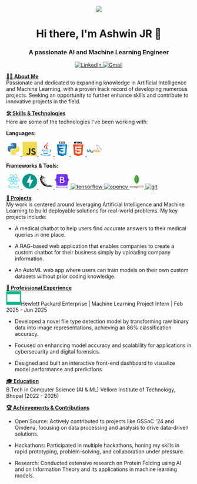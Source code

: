 <div align="center">
<img src="https://media.giphy.com/media/v1.Y2lkPTc5MGI3NjExaDBscjBsc3lmc3d1aXN1d3ZvdGd1NXo1ZzZkY3l2a3B6eDQ2YjQ0eCZlcD12MV9pbnRlcm5hbF9naWZfYnlfaWQmY3Q9Zw/M9gbBd9hDxZmpNUGgB/giphy.gif" width="100" />
</div>

<h1 align="center">Hi there, I'm Ashwin JR 👋</h1>
<h3 align="center">A passionate AI and Machine Learning Engineer</h3>

<p align="center">
<a href="https://www.linkedin.com/in/ashwin-j-r/" target="_blank">
<img src="https://img.shields.io/badge/LinkedIn-0077B5?style=for-the-badge&logo=linkedin&logoColor=white" alt="LinkedIn"/>
</a>
<a href="mailto:appuashwin345@gmail.com">
<img src="https://img.shields.io/badge/Gmail-D14836?style=for-the-badge&logo=gmail&logoColor=white" alt="Gmail"/>
</a>
</p>

<u>**👨‍💻 About Me**</u>
<br>
Passionate and dedicated to expanding knowledge in Artificial Intelligence and Machine Learning, with a proven track record of developing numerous projects. Seeking an opportunity to further enhance skills and contribute to innovative projects in the field.

<u>**🛠️ Skills & Technologies**</u>
<br>
Here are some of the technologies I've been working with:

<p align="left">
<strong>Languages:</strong><br>

<a href="https://www.python.org" target="_blank" rel="noreferrer"> <img src="https://raw.githubusercontent.com/devicons/devicon/master/icons/python/python-original.svg" alt="python" width="40" height="40"/> </a>
<a href="https://developer.mozilla.org/en-US/docs/Web/JavaScript" target="_blank" rel="noreferrer"> <img src="https://raw.githubusercontent.com/devicons/devicon/master/icons/javascript/javascript-original.svg" alt="javascript" width="40" height="40"/> </a>
<a href="https://www.java.com" target="_blank" rel="noreferrer"> <img src="https://raw.githubusercontent.com/devicons/devicon/master/icons/java/java-original.svg" alt="java" width="40" height="40"/> </a>
<a href="https://www.w3schools.com/css/" target="_blank" rel="noreferrer"> <img src="https://raw.githubusercontent.com/devicons/devicon/master/icons/css3/css3-original-wordmark.svg" alt="css3" width="40" height="40"/> </a>
<a href="https://www.w3.org/html/" target="_blank" rel="noreferrer"> <img src="https://raw.githubusercontent.com/devicons/devicon/master/icons/html5/html5-original-wordmark.svg" alt="html5" width="40" height="40"/> </a>
<a href="https://www.mysql.com/" target="_blank" rel="noreferrer"> <img src="https://raw.githubusercontent.com/devicons/devicon/master/icons/mysql/mysql-original-wordmark.svg" alt="mysql" width="40" height="40"/> </a>
</p>

<p align="left">
<strong>Frameworks & Tools:</strong><br>

<a href="https://reactjs.org/" target="_blank" rel="noreferrer"> <img src="https://raw.githubusercontent.com/devicons/devicon/master/icons/react/react-original-wordmark.svg" alt="react" width="40" height="40"/> </a>
<a href="https://fastapi.tiangolo.com/" target="_blank" rel="noreferrer"> <img src="https://github.com/devicons/devicon/blob/master/icons/fastapi/fastapi-original.svg" alt="react" width="40" height="40"/> </a>
<a href="https://flask.palletsprojects.com/" target="_blank" rel="noreferrer"> <img src="https://github.com/devicons/devicon/blob/master/icons/flask/flask-original.svg" alt="flask" width="40" height="40"/> </a>
<a href="https://getbootstrap.com" target="_blank" rel="noreferrer"> <img src="https://raw.githubusercontent.com/devicons/devicon/master/icons/bootstrap/bootstrap-plain-wordmark.svg" alt="bootstrap" width="40" height="40"/> </a>
<a href="https://www.tensorflow.org" target="_blank" rel="noreferrer"> <img src="https://www.vectorlogo.zone/logos/tensorflow/tensorflow-icon.svg" alt="tensorflow" width="40" height="40"/> </a>
<a href="https://opencv.org/" target="_blank" rel="noreferrer"> <img src="https://www.vectorlogo.zone/logos/opencv/opencv-icon.svg" alt="opencv" width="40" height="40"/> </a>
<a href="https://www.mongodb.com/" target="_blank" rel="noreferrer"> <img src="https://raw.githubusercontent.com/devicons/devicon/master/icons/mongodb/mongodb-original-wordmark.svg" alt="mongodb" width="40" height="40"/> </a>
<a href="https://git-scm.com/" target="_blank" rel="noreferrer"> <img src="https://www.vectorlogo.zone/logos/git-scm/git-scm-icon.svg" alt="git" width="40" height="40"/> </a>
</p>

<u>**🚀 Projects**</u> <br>
My work is centered around leveraging Artificial Intelligence and Machine Learning to build deployable solutions for real-world problems. My key projects include:

- A medical chatbot to help users find accurate answers to their medical queries in one place.

- A RAG-based web application that enables companies to create a custom chatbot for their business simply by uploading company information.

- An AutoML web app where users can train models on their own custom datasets without prior coding knowledge.

<u>**💼 Professional Experience**</u> <br>
<img src="https://github.com/hpe-design/logos/blob/master/HPE%20Element%20-%20SVG/hpe-element-color.svg" alt="mongodb" width="40" height="40"/>Hewlett Packard Enterprise | Machine Learning Project Intern | Feb 2025 - Jun 2025

- Developed a novel file type detection model by transforming raw binary data into image representations, achieving an 86% classification accuracy.

- Focused on enhancing model accuracy and scalability for applications in cybersecurity and digital forensics.

- Designed and built an interactive front-end dashboard to visualize model performance and predictions.

<u>**🎓 Education**</u> <br>
B.Tech in Computer Science (AI & ML)
Vellore Institute of Technology, Bhopal (2022 - 2026)

<u>**🏆 Achievements & Contributions**</u> <br>
- Open Source: Actively contributed to projects like GSSoC '24 and Omdena, focusing on data processing and analysis to drive data-driven solutions.

- Hackathons: Participated in multiple hackathons, honing my skills in rapid prototyping, problem-solving, and collaboration under pressure.

- Research: Conducted extensive research on Protein Folding using AI and on Information Theory and its applications in machine learning models.

